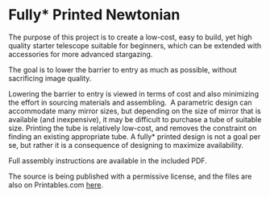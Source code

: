 # Fully* Printed Newtonian
The purpose of this project is to create a low-cost, easy to build, yet high quality starter telescope suitable for beginners, which can be extended with accessories for more advanced stargazing.

The goal is to lower the barrier to entry as much as possible, without sacrificing image quality.

Lowering the barrier to entry is viewed in terms of cost and also minimizing the effort in sourcing materials and assembling.  A parametric design can accommodate many mirror sizes, but depending on the size of mirror that is available (and inexpensive), it may be difficult to purchase a tube of suitable size.  Printing the tube is relatively low-cost, and removes the constraint on finding an existing appropriate tube.  A fully* printed design is not a goal per se, but rather it is a consequence of designing to maximize availability.

Full assembly instructions are available in the included PDF.

The source is being published with a permissive license, and the files are also on Printables.com [here](https://www.printables.com/model/241144).
